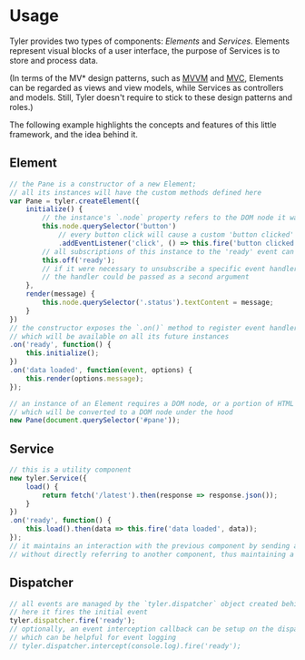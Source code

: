 # Usage

Tyler provides two types of components: *Elements* and *Services*. Elements represent visual blocks of a user interface, the purpose of Services is to store and process data.

(In terms of the MV* design patterns, such as [MVVM](https://en.wikipedia.org/wiki/Model_View_ViewModel) and [MVC](https://en.wikipedia.org/wiki/Model%E2%80%93view%E2%80%93controller), Elements can be regarded as views and view models, while Services as controllers and models. Still, Tyler doesn't require to stick to these design patterns and roles.)

The following example highlights the concepts and features of this little framework, and the idea behind it.

## Element

```js
// the Pane is a constructor of a new Element;
// all its instances will have the custom methods defined here
var Pane = tyler.createElement({
    initialize() {
        // the instance's `.node` property refers to the DOM node it was created for
        this.node.querySelector('button')
            // every button click will cause a custom 'button clicked' event
            .addEventListener('click', () => this.fire('button clicked'));
        // all subscriptions of this instance to the 'ready' event can now be removed
        this.off('ready');
        // if it were necessary to unsubscribe a specific event handler,
        // the handler could be passed as a second argument
    },
    render(message) {
        this.node.querySelector('.status').textContent = message;
    }
})
// the constructor exposes the `.on()` method to register event handlers
// which will be available on all its future instances
.on('ready', function() {
    this.initialize();
})
.on('data loaded', function(event, options) {
    this.render(options.message);
});

// an instance of an Element requires a DOM node, or a portion of HTML markup
// which will be converted to a DOM node under the hood
new Pane(document.querySelector('#pane'));
```

## Service

```js
// this is a utility component
new tyler.Service({
    load() {
        return fetch('/latest').then(response => response.json());
    }
})
.on('ready', function() {
    this.load().then(data => this.fire('data loaded', data));
});
// it maintains an interaction with the previous component by sending and receiving events,
// without directly referring to another component, thus maintaining a great deal of independence
```

## Dispatcher

```js
// all events are managed by the `tyler.dispatcher` object created behind the scenes;
// here it fires the initial event
tyler.dispatcher.fire('ready');
// optionally, an event interception callback can be setup on the dispatcher,
// which can be helpful for event logging
// tyler.dispatcher.intercept(console.log).fire('ready');
```
